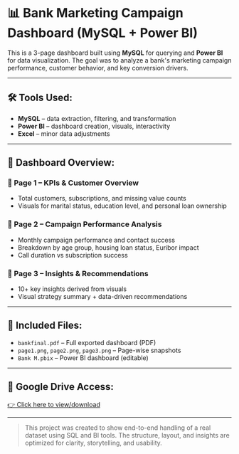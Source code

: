 # 📊 Bank Marketing Campaign Dashboard (MySQL + Power BI)

This is a 3-page dashboard built using **MySQL** for querying and **Power BI** for data visualization. The goal was to analyze a bank's marketing campaign performance, customer behavior, and key conversion drivers.

---

## 🛠 Tools Used:
- **MySQL** – data extraction, filtering, and transformation
- **Power BI** – dashboard creation, visuals, interactivity
- **Excel** – minor data adjustments

---

## 📌 Dashboard Overview:

### 🔹 Page 1 – KPIs & Customer Overview
- Total customers, subscriptions, and missing value counts
- Visuals for marital status, education level, and personal loan ownership

### 🔹 Page 2 – Campaign Performance Analysis
- Monthly campaign performance and contact success
- Breakdown by age group, housing loan status, Euribor impact
- Call duration vs subscription success

### 🔹 Page 3 – Insights & Recommendations
- 10+ key insights derived from visuals
- Visual strategy summary + data-driven recommendations

---

## 📁 Included Files:
- `bankfinal.pdf` – Full exported dashboard (PDF)
- `page1.png`, `page2.png`, `page3.png` – Page-wise snapshots
- `Bank M.pbix` – Power BI dashboard (editable)

---

## 🔗 Google Drive Access:
[👉 Click here to view/download](https://your-google-drive-link)

---

> This project was created to show end-to-end handling of a real dataset using SQL and BI tools. The structure, layout, and insights are optimized for clarity, storytelling, and usability.


